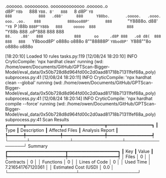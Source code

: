 

  .oooooo.    ooooooooo.   ooooooooooooo  .oooooo..o                                 
 d8P'  `Y8b   `888   `Y88. 8'   888   `8 d8P'    `Y8                                 
888            888   .d88'      888      Y88bo.       .ooooo.   .oooo.   ooo. .oo.   
888            888ooo88P'       888       `"Y8888o.  d88' `"Y8 `P  )88b  `888P"Y88b  
888     ooooo  888              888           `"Y88b 888        .oP"888   888   888  
`88.    .88'   888              888      oo     .d8P 888   .o8 d8(  888   888   888  
 `Y8bood8P'   o888o            o888o     8""88888P'  `Y8bod8P' `Y888""8o o888o o888o                                                        


                                                                   

[18:20:10] Loaded 10 rules                                                                                                                                                                             tasks.py:119
[12/08/24 18:20:10] INFO     CryticCompile: 'npx hardhat clean' running (wd: /home/owen/Documents/GitHub/GPTScan-Bigger-Model/eval_data/0x50b728d8d964fd00c2d0aad81718b71311fef68a_poly)           subprocess.py:41
[12/08/24 18:20:11] INFO     CryticCompile: 'npx hardhat clean --global' running (wd: /home/owen/Documents/GitHub/GPTScan-Bigger-Model/eval_data/0x50b728d8d964fd00c2d0aad81718b71311fef68a_poly)  subprocess.py:41
[12/08/24 18:20:14] INFO     CryticCompile: 'npx hardhat compile --force' running (wd: /home/owen/Documents/GitHub/GPTScan-Bigger-Model/eval_data/0x50b728d8d964fd00c2d0aad81718b71311fef68a_poly) subprocess.py:41
                      Scan Results                       
┏━━━━━━┳━━━━━━━━━━━━━┳━━━━━━━━━━━━━━━━┳━━━━━━━━━━━━━━━━━┓
┃ Type ┃ Description ┃ Affected Files ┃ Analysis Report ┃
┡━━━━━━╇━━━━━━━━━━━━━╇━━━━━━━━━━━━━━━━╇━━━━━━━━━━━━━━━━━┩
└──────┴─────────────┴────────────────┴─────────────────┘
                  Summary                   
┏━━━━━━━━━━━━━━━━━━━━━━┳━━━━━━━━━━━━━━━━━━━┓
┃ Key                  ┃ Value             ┃
┡━━━━━━━━━━━━━━━━━━━━━━╇━━━━━━━━━━━━━━━━━━━┩
│ Files                │ 0                 │
│ Contracts            │ 0                 │
│ Functions            │ 0                 │
│ Lines of Code        │ 0                 │
│ Used Time            │ 7.216541767120361 │
│ Estimated Cost (USD) │ 0.0               │
└──────────────────────┴───────────────────┘
